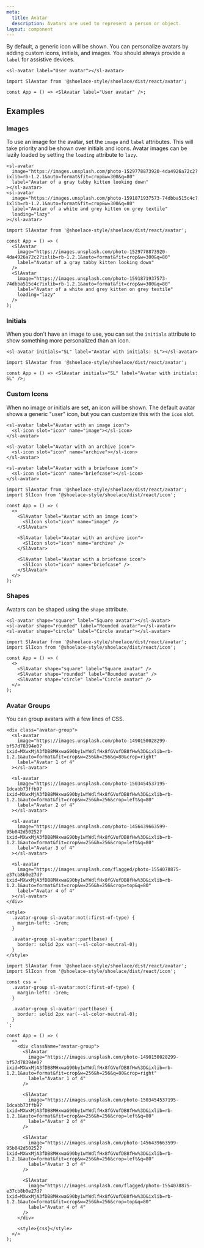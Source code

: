 ```yaml
---
meta:
  title: Avatar
  description: Avatars are used to represent a person or object.
layout: component
---
```


By default, a generic icon will be shown. You can personalize avatars by adding custom icons, initials, and images. You should always provide a `label` for assistive devices.

```html:preview
<sl-avatar label="User avatar"></sl-avatar>
```

```jsx:react
import SlAvatar from '@shoelace-style/shoelace/dist/react/avatar';

const App = () => <SlAvatar label="User avatar" />;
```

## Examples

### Images

To use an image for the avatar, set the `image` and `label` attributes. This will take priority and be shown over initials and icons.
Avatar images can be lazily loaded by setting the `loading` attribute to `lazy`.

```html:preview
<sl-avatar
  image="https://images.unsplash.com/photo-1529778873920-4da4926a72c2?ixlib=rb-1.2.1&auto=format&fit=crop&w=300&q=80"
  label="Avatar of a gray tabby kitten looking down"
></sl-avatar>
<sl-avatar
  image="https://images.unsplash.com/photo-1591871937573-74dbba515c4c?ixlib=rb-1.2.1&auto=format&fit=crop&w=300&q=80"
  label="Avatar of a white and grey kitten on grey textile"
  loading="lazy"
></sl-avatar>
```

```jsx:react
import SlAvatar from '@shoelace-style/shoelace/dist/react/avatar';

const App = () => (
  <SlAvatar
    image="https://images.unsplash.com/photo-1529778873920-4da4926a72c2?ixlib=rb-1.2.1&auto=format&fit=crop&w=300&q=80"
    label="Avatar of a gray tabby kitten looking down"
  />
  <SlAvatar
    image="https://images.unsplash.com/photo-1591871937573-74dbba515c4c?ixlib=rb-1.2.1&auto=format&fit=crop&w=300&q=80"
    label="Avatar of a white and grey kitten on grey textile"
    loading="lazy"
  />
);
```

### Initials

When you don't have an image to use, you can set the `initials` attribute to show something more personalized than an icon.

```html:preview
<sl-avatar initials="SL" label="Avatar with initials: SL"></sl-avatar>
```

```jsx:react
import SlAvatar from '@shoelace-style/shoelace/dist/react/avatar';

const App = () => <SlAvatar initials="SL" label="Avatar with initials: SL" />;
```

### Custom Icons

When no image or initials are set, an icon will be shown. The default avatar shows a generic "user" icon, but you can customize this with the `icon` slot.

```html:preview
<sl-avatar label="Avatar with an image icon">
  <sl-icon slot="icon" name="image"></sl-icon>
</sl-avatar>

<sl-avatar label="Avatar with an archive icon">
  <sl-icon slot="icon" name="archive"></sl-icon>
</sl-avatar>

<sl-avatar label="Avatar with a briefcase icon">
  <sl-icon slot="icon" name="briefcase"></sl-icon>
</sl-avatar>
```

```jsx:react
import SlAvatar from '@shoelace-style/shoelace/dist/react/avatar';
import SlIcon from '@shoelace-style/shoelace/dist/react/icon';

const App = () => (
  <>
    <SlAvatar label="Avatar with an image icon">
      <SlIcon slot="icon" name="image" />
    </SlAvatar>

    <SlAvatar label="Avatar with an archive icon">
      <SlIcon slot="icon" name="archive" />
    </SlAvatar>

    <SlAvatar label="Avatar with a briefcase icon">
      <SlIcon slot="icon" name="briefcase" />
    </SlAvatar>
  </>
);
```

### Shapes

Avatars can be shaped using the `shape` attribute.

```html:preview
<sl-avatar shape="square" label="Square avatar"></sl-avatar>
<sl-avatar shape="rounded" label="Rounded avatar"></sl-avatar>
<sl-avatar shape="circle" label="Circle avatar"></sl-avatar>
```

```jsx:react
import SlAvatar from '@shoelace-style/shoelace/dist/react/avatar';
import SlIcon from '@shoelace-style/shoelace/dist/react/icon';

const App = () => (
  <>
    <SlAvatar shape="square" label="Square avatar" />
    <SlAvatar shape="rounded" label="Rounded avatar" />
    <SlAvatar shape="circle" label="Circle avatar" />
  </>
);
```

### Avatar Groups

You can group avatars with a few lines of CSS.

```html:preview
<div class="avatar-group">
  <sl-avatar
    image="https://images.unsplash.com/photo-1490150028299-bf57d78394e0?ixid=MXwxMjA3fDB8MHxwaG90by1wYWdlfHx8fGVufDB8fHw%3D&ixlib=rb-1.2.1&auto=format&fit=crop&w=256&h=256&q=80&crop=right"
    label="Avatar 1 of 4"
  ></sl-avatar>

  <sl-avatar
    image="https://images.unsplash.com/photo-1503454537195-1dcabb73ffb9?ixid=MXwxMjA3fDB8MHxwaG90by1wYWdlfHx8fGVufDB8fHw%3D&ixlib=rb-1.2.1&auto=format&fit=crop&w=256&h=256&crop=left&q=80"
    label="Avatar 2 of 4"
  ></sl-avatar>

  <sl-avatar
    image="https://images.unsplash.com/photo-1456439663599-95b042d50252?ixid=MXwxMjA3fDB8MHxwaG90by1wYWdlfHx8fGVufDB8fHw%3D&ixlib=rb-1.2.1&auto=format&fit=crop&w=256&h=256&crop=left&q=80"
    label="Avatar 3 of 4"
  ></sl-avatar>

  <sl-avatar
    image="https://images.unsplash.com/flagged/photo-1554078875-e37cb8b0e27d?ixid=MXwxMjA3fDB8MHxwaG90by1wYWdlfHx8fGVufDB8fHw%3D&ixlib=rb-1.2.1&auto=format&fit=crop&w=256&h=256&crop=top&q=80"
    label="Avatar 4 of 4"
  ></sl-avatar>
</div>

<style>
  .avatar-group sl-avatar:not(:first-of-type) {
    margin-left: -1rem;
  }

  .avatar-group sl-avatar::part(base) {
    border: solid 2px var(--sl-color-neutral-0);
  }
</style>
```

```jsx:react
import SlAvatar from '@shoelace-style/shoelace/dist/react/avatar';
import SlIcon from '@shoelace-style/shoelace/dist/react/icon';

const css = `
  .avatar-group sl-avatar:not(:first-of-type) {
    margin-left: -1rem;
  }

  .avatar-group sl-avatar::part(base) {
    border: solid 2px var(--sl-color-neutral-0);
  }
`;

const App = () => (
  <>
    <div className="avatar-group">
      <SlAvatar
        image="https://images.unsplash.com/photo-1490150028299-bf57d78394e0?ixid=MXwxMjA3fDB8MHxwaG90by1wYWdlfHx8fGVufDB8fHw%3D&ixlib=rb-1.2.1&auto=format&fit=crop&w=256&h=256&q=80&crop=right"
        label="Avatar 1 of 4"
      />

      <SlAvatar
        image="https://images.unsplash.com/photo-1503454537195-1dcabb73ffb9?ixid=MXwxMjA3fDB8MHxwaG90by1wYWdlfHx8fGVufDB8fHw%3D&ixlib=rb-1.2.1&auto=format&fit=crop&w=256&h=256&crop=left&q=80"
        label="Avatar 2 of 4"
      />

      <SlAvatar
        image="https://images.unsplash.com/photo-1456439663599-95b042d50252?ixid=MXwxMjA3fDB8MHxwaG90by1wYWdlfHx8fGVufDB8fHw%3D&ixlib=rb-1.2.1&auto=format&fit=crop&w=256&h=256&crop=left&q=80"
        label="Avatar 3 of 4"
      />

      <SlAvatar
        image="https://images.unsplash.com/flagged/photo-1554078875-e37cb8b0e27d?ixid=MXwxMjA3fDB8MHxwaG90by1wYWdlfHx8fGVufDB8fHw%3D&ixlib=rb-1.2.1&auto=format&fit=crop&w=256&h=256&crop=top&q=80"
        label="Avatar 4 of 4"
      />
    </div>

    <style>{css}</style>
  </>
);
```
